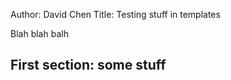 Author: David Chen
Title: Testing stuff in templates

Blah blah balh

## First section: some stuff 
